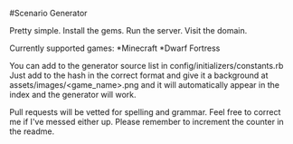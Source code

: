 #Scenario Generator

Pretty simple. Install the gems. Run the server. Visit the domain.

Currently supported games:
*Minecraft
*Dwarf Fortress

You can add to the generator source list in config/initializers/constants.rb
Just add to the hash in the correct format and give it a background at assets/images/<game_name>.png and it will automatically appear in the index and the generator will work.

Pull requests will be vetted for spelling and grammar. Feel free to correct me if I've messed either up.
Please remember to increment the counter in the readme.